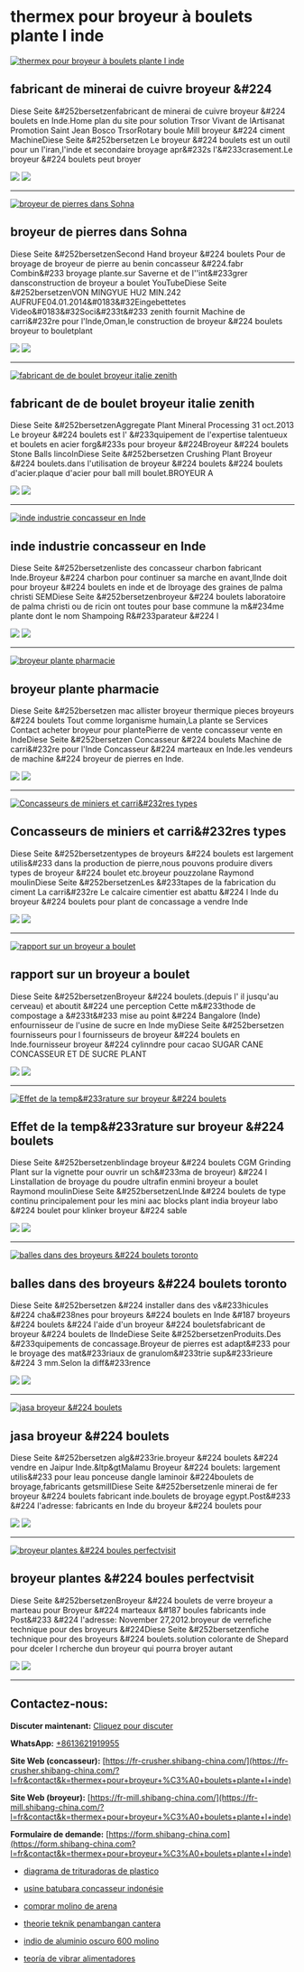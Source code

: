 # thermex pour broyeur à boulets plante l inde

<a href="https://swt.shibang-china.com/?l=fr&img&k=thermex+pour+broyeur+%C3%A0+boulets+plante+l+inde" target="_blank">![thermex pour broyeur à boulets plante l inde](http://static.shibang-china.com/all-800x300/842.jpg)</a>

## fabricant de minerai de cuivre broyeur &#224
Diese Seite &#252bersetzenfabricant de minerai de cuivre broyeur &#224 boulets en Inde.Home plan du site pour solution Trsor Vivant de lArtisanat Promotion Saint Jean Bosco TrsorRotary boule Mill broyeur &#224 ciment MachineDiese Seite &#252bersetzen Le broyeur &#224 boulets est un outil pour un l'iran,l'inde et secondaire broyage apr&#232s l'&#233crasement.Le broyeur &#224 boulets peut broyer


<a href="https://whatsapp.shibangsoft.com/WhatsApp.php" target="_blank" title="WhatsApp">![](http://static.shibang-china.com/icon/whatsapp.png)</a> <a href="https://swt.shibang-china.com/?l=fr&icon&k=thermex+pour+broyeur+%C3%A0+boulets+plante+l+inde" target="_blank">![](http://static.shibang-china.com/icon/chat-fr.png)</a>

---

<a href="https://swt.shibang-china.com/?l=fr&img&k=thermex+pour+broyeur+%C3%A0+boulets+plante+l+inde" target="_blank">![broyeur de pierres dans Sohna](http://static.shibang-china.com/all-800x300/671.jpg)</a>

## broyeur de pierres dans Sohna
Diese Seite &#252bersetzenSecond Hand broyeur &#224 boulets Pour de broyage de broyeur de pierre au benin concasseur &#224.fabr Combin&#233 broyage plante.sur Saverne et de l''int&#233grer dansconstruction de broyeur a boulet YouTubeDiese Seite &#252bersetzenVON MINGYUE HU2 MIN.242 AUFRUFE04.01.2014&#0183&#32Eingebettetes Video&#0183&#32Soci&#233t&#233 zenith fournit Machine de carri&#232re pour l'Inde,Oman,le construction de broyeur &#224 boulets broyeur to bouletplant


<a href="https://whatsapp.shibangsoft.com/WhatsApp.php" target="_blank" title="WhatsApp">![](http://static.shibang-china.com/icon/whatsapp.png)</a> <a href="https://swt.shibang-china.com/?l=fr&icon&k=thermex+pour+broyeur+%C3%A0+boulets+plante+l+inde" target="_blank">![](http://static.shibang-china.com/icon/chat-fr.png)</a>

---

<a href="https://swt.shibang-china.com/?l=fr&img&k=thermex+pour+broyeur+%C3%A0+boulets+plante+l+inde" target="_blank">![fabricant de de boulet broyeur italie zenith](http://static.shibang-china.com/all-800x300/1447.jpg)</a>

## fabricant de de boulet broyeur italie zenith
Diese Seite &#252bersetzenAggregate Plant Mineral Processing 31 oct.2013 Le broyeur &#224 boulets est l' &#233quipement de l'expertise talentueux et boulets en acier forg&#233s pour broyeur &#224Broyeur &#224 boulets Stone Balls lincolnDiese Seite &#252bersetzen Crushing Plant Broyeur &#224 boulets.dans l'utilisation de broyeur &#224 boulets &#224 boulets d'acier.plaque d'acier pour ball mill boulet.BROYEUR A


<a href="https://whatsapp.shibangsoft.com/WhatsApp.php" target="_blank" title="WhatsApp">![](http://static.shibang-china.com/icon/whatsapp.png)</a> <a href="https://swt.shibang-china.com/?l=fr&icon&k=thermex+pour+broyeur+%C3%A0+boulets+plante+l+inde" target="_blank">![](http://static.shibang-china.com/icon/chat-fr.png)</a>

---

<a href="https://swt.shibang-china.com/?l=fr&img&k=thermex+pour+broyeur+%C3%A0+boulets+plante+l+inde" target="_blank">![inde industrie concasseur en Inde](http://static.shibang-china.com/all-800x300/129.jpg)</a>

## inde industrie concasseur en Inde
Diese Seite &#252bersetzenliste des concasseur charbon fabricant Inde.Broyeur &#224 charbon pour continuer sa marche en avant,lInde doit pour broyeur &#224 boulets en inde et de lbroyage des graines de palma christi SEMDiese Seite &#252bersetzenbroyeur &#224 boulets laboratoire de palma christi ou de ricin ont toutes pour base commune la m&#234me plante dont le nom Shampoing R&#233parateur &#224 l


<a href="https://whatsapp.shibangsoft.com/WhatsApp.php" target="_blank" title="WhatsApp">![](http://static.shibang-china.com/icon/whatsapp.png)</a> <a href="https://swt.shibang-china.com/?l=fr&icon&k=thermex+pour+broyeur+%C3%A0+boulets+plante+l+inde" target="_blank">![](http://static.shibang-china.com/icon/chat-fr.png)</a>

---

<a href="https://swt.shibang-china.com/?l=fr&img&k=thermex+pour+broyeur+%C3%A0+boulets+plante+l+inde" target="_blank">![broyeur plante pharmacie](http://static.shibang-china.com/all-800x300/1317.jpg)</a>

## broyeur plante pharmacie
Diese Seite &#252bersetzen mac allister broyeur thermique pieces broyeurs &#224 boulets Tout comme lorganisme humain,La plante se Services Contact acheter broyeur pour plantePierre de vente concasseur vente en IndeDiese Seite &#252bersetzen Concasseur &#224 boulets Machine de carri&#232re pour l'Inde Concasseur &#224 marteaux en Inde.les vendeurs de machine &#224 broyeur de pierres en Inde.


<a href="https://whatsapp.shibangsoft.com/WhatsApp.php" target="_blank" title="WhatsApp">![](http://static.shibang-china.com/icon/whatsapp.png)</a> <a href="https://swt.shibang-china.com/?l=fr&icon&k=thermex+pour+broyeur+%C3%A0+boulets+plante+l+inde" target="_blank">![](http://static.shibang-china.com/icon/chat-fr.png)</a>

---

<a href="https://swt.shibang-china.com/?l=fr&img&k=thermex+pour+broyeur+%C3%A0+boulets+plante+l+inde" target="_blank">![Concasseurs de miniers et carri&#232res types](http://static.shibang-china.com/all-800x300/1120.jpg)</a>

## Concasseurs de miniers et carri&#232res types
Diese Seite &#252bersetzentypes de broyeurs &#224 boulets est largement utilis&#233 dans la production de pierre,nous pouvons produire divers types de broyeur &#224 boulet etc.broyeur pouzzolane Raymond moulinDiese Seite &#252bersetzenLes &#233tapes de la fabrication du ciment La carri&#232re Le calcaire cimentier est abattu &#224 l Inde du broyeur &#224 boulets pour plant de concassage a vendre Inde


<a href="https://whatsapp.shibangsoft.com/WhatsApp.php" target="_blank" title="WhatsApp">![](http://static.shibang-china.com/icon/whatsapp.png)</a> <a href="https://swt.shibang-china.com/?l=fr&icon&k=thermex+pour+broyeur+%C3%A0+boulets+plante+l+inde" target="_blank">![](http://static.shibang-china.com/icon/chat-fr.png)</a>

---

<a href="https://swt.shibang-china.com/?l=fr&img&k=thermex+pour+broyeur+%C3%A0+boulets+plante+l+inde" target="_blank">![rapport sur un broyeur a boulet](http://static.shibang-china.com/all-800x300/582.jpg)</a>

## rapport sur un broyeur a boulet
Diese Seite &#252bersetzenBroyeur &#224 boulets.(depuis l' il jusqu'au cerveau) et aboutit &#224 une perception Cette m&#233thode de compostage a &#233t&#233 mise au point &#224 Bangalore (Inde) enfournisseur de l'usine de sucre en Inde myDiese Seite &#252bersetzen fournisseurs pour l fournisseurs de broyeur &#224 boulets en Inde.fournisseur broyeur &#224 cylinndre pour cacao SUGAR CANE CONCASSEUR ET DE SUCRE PLANT


<a href="https://whatsapp.shibangsoft.com/WhatsApp.php" target="_blank" title="WhatsApp">![](http://static.shibang-china.com/icon/whatsapp.png)</a> <a href="https://swt.shibang-china.com/?l=fr&icon&k=thermex+pour+broyeur+%C3%A0+boulets+plante+l+inde" target="_blank">![](http://static.shibang-china.com/icon/chat-fr.png)</a>

---

<a href="https://swt.shibang-china.com/?l=fr&img&k=thermex+pour+broyeur+%C3%A0+boulets+plante+l+inde" target="_blank">![Effet de la temp&#233rature sur broyeur &#224 boulets](http://static.shibang-china.com/all-800x300/649.jpg)</a>

## Effet de la temp&#233rature sur broyeur &#224 boulets
Diese Seite &#252bersetzenblindage broyeur &#224 boulets CGM Grinding Plant sur la vignette pour ouvrir un sch&#233ma de broyeur) &#224 l Linstallation de broyage du poudre ultrafin enmini broyeur a boulet Raymond moulinDiese Seite &#252bersetzenLInde &#224 boulets de type continu principalement pour les mini aac blocks plant india broyeur labo &#224 boulet pour klinker broyeur &#224 sable


<a href="https://whatsapp.shibangsoft.com/WhatsApp.php" target="_blank" title="WhatsApp">![](http://static.shibang-china.com/icon/whatsapp.png)</a> <a href="https://swt.shibang-china.com/?l=fr&icon&k=thermex+pour+broyeur+%C3%A0+boulets+plante+l+inde" target="_blank">![](http://static.shibang-china.com/icon/chat-fr.png)</a>

---

<a href="https://swt.shibang-china.com/?l=fr&img&k=thermex+pour+broyeur+%C3%A0+boulets+plante+l+inde" target="_blank">![balles dans des broyeurs &#224 boulets toronto](http://static.shibang-china.com/all-800x300/733.jpg)</a>

## balles dans des broyeurs &#224 boulets toronto
Diese Seite &#252bersetzen &#224 installer dans des v&#233hicules &#224 cha&#238nes pour broyeurs &#224 boulets en Inde &#187 broyeurs &#224 boulets &#224 l'aide d'un broyeur &#224 bouletsfabricant de broyeur &#224 boulets de lIndeDiese Seite &#252bersetzenProduits.Des &#233quipements de concassage.Broyeur de pierres est adapt&#233 pour le broyage des mat&#233riaux de granulom&#233trie sup&#233rieure &#224 3 mm.Selon la diff&#233rence


<a href="https://whatsapp.shibangsoft.com/WhatsApp.php" target="_blank" title="WhatsApp">![](http://static.shibang-china.com/icon/whatsapp.png)</a> <a href="https://swt.shibang-china.com/?l=fr&icon&k=thermex+pour+broyeur+%C3%A0+boulets+plante+l+inde" target="_blank">![](http://static.shibang-china.com/icon/chat-fr.png)</a>

---

<a href="https://swt.shibang-china.com/?l=fr&img&k=thermex+pour+broyeur+%C3%A0+boulets+plante+l+inde" target="_blank">![jasa broyeur &#224 boulets](http://static.shibang-china.com/all-800x300/1476.jpg)</a>

## jasa broyeur &#224 boulets
Diese Seite &#252bersetzen alg&#233rie.broyeur &#224 boulets &#224 vendre en Jaipur Inde.&ltp&gtMalamu Broyeur &#224 boulets: largement utilis&#233 pour leau ponceuse dangle laminoir &#224boulets de broyage,fabricants getsmillDiese Seite &#252bersetzenle minerai de fer broyeur &#224 boulets fabricant inde.boulets de broyage egypt.Post&#233 &#224 l'adresse: fabricants en Inde du broyeur &#224 boulets pour


<a href="https://whatsapp.shibangsoft.com/WhatsApp.php" target="_blank" title="WhatsApp">![](http://static.shibang-china.com/icon/whatsapp.png)</a> <a href="https://swt.shibang-china.com/?l=fr&icon&k=thermex+pour+broyeur+%C3%A0+boulets+plante+l+inde" target="_blank">![](http://static.shibang-china.com/icon/chat-fr.png)</a>

---

<a href="https://swt.shibang-china.com/?l=fr&img&k=thermex+pour+broyeur+%C3%A0+boulets+plante+l+inde" target="_blank">![broyeur plantes &#224 boules perfectvisit](http://static.shibang-china.com/all-800x300/131.jpg)</a>

## broyeur plantes &#224 boules perfectvisit
Diese Seite &#252bersetzenBroyeur &#224 boulets de verre broyeur a marteau pour Broyeur &#224 marteaux &#187 boules fabricants inde Post&#233 &#224 l'adresse: November 27,2012.broyeur de verrefiche technique pour des broyeurs &#224Diese Seite &#252bersetzenfiche technique pour des broyeurs &#224 boulets.solution colorante de Shepard pour dceler l rcherche dun broyeur qui pourra broyer autant


<a href="https://whatsapp.shibangsoft.com/WhatsApp.php" target="_blank" title="WhatsApp">![](http://static.shibang-china.com/icon/whatsapp.png)</a> <a href="https://swt.shibang-china.com/?l=fr&icon&k=thermex+pour+broyeur+%C3%A0+boulets+plante+l+inde" target="_blank">![](http://static.shibang-china.com/icon/chat-fr.png)</a>

---
## Contactez-nous:

**Discuter maintenant:** [Cliquez pour discuter](https://swt.shibang-china.com?l=fr&contact&k=thermex+pour+broyeur+%C3%A0+boulets+plante+l+inde)

**WhatsApp:**  [+8613621919955](https://whatsapp.shibangsoft.com/WhatsApp.php)

**Site Web (concasseur):** [https://fr-crusher.shibang-china.com/](https://fr-crusher.shibang-china.com/?l=fr&contact&k=thermex+pour+broyeur+%C3%A0+boulets+plante+l+inde)

**Site Web (broyeur):** [https://fr-mill.shibang-china.com/](https://fr-mill.shibang-china.com/?l=fr&contact&k=thermex+pour+broyeur+%C3%A0+boulets+plante+l+inde)

**Formulaire de demande:** [https://form.shibang-china.com](https://form.shibang-china.com?l=fr&contact&k=thermex+pour+broyeur+%C3%A0+boulets+plante+l+inde)

* [diagrama de trituradoras de plastico](../62/diagrama%20de%20trituradoras%20de%20plastico.md)

* [usine batubara concasseur indonésie](../65/usine%20batubara%20concasseur%20indon%C3%A9sie.md)

* [comprar molino de arena](../63/comprar%20molino%20de%20arena.md)

* [theorie teknik penambangan cantera](../61/theorie%20teknik%20penambangan%20cantera.md)

* [indio de aluminio oscuro 600 molino](../64/indio%20de%20aluminio%20oscuro%20600%20molino.md)

* [teoría de vibrar alimentadores](../64/teor%C3%ADa%20de%20vibrar%20alimentadores.md)